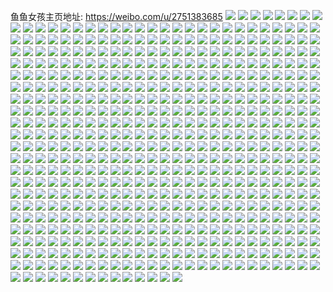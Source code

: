 鱼鱼女孩主页地址: https://weibo.com/u/2751383685 
![](https://wx4.sinaimg.cn/mw2000/a3fec885gy1h93olg0aehj21o0280hdt.jpg) 
![](https://wx4.sinaimg.cn/mw2000/a3fec885gy1h93olrnbqjj21o0280b29.jpg) 
![](https://wx4.sinaimg.cn/mw2000/a3fec885gy1h93olm8kk8j22c03617wl.jpg) 
![](https://wx4.sinaimg.cn/mw2000/a3fec885gy1h93olqg1ecj22c035t4qt.jpg) 
![](https://wx4.sinaimg.cn/mw2000/a3fec885gy1h93olhqz10j21o0280npd.jpg) 
![](https://wx4.sinaimg.cn/mw2000/a3fec885gy1h8v9t9tugkj21o0280qv5.jpg) 
![](https://wx4.sinaimg.cn/mw2000/a3fec885gy1h8v9sycpq5j21o0280e81.jpg) 
![](https://wx4.sinaimg.cn/mw2000/a3fec885gy1h8v9t0x9rpj21o02807wh.jpg) 
![](https://wx4.sinaimg.cn/mw2000/a3fec885gy1h8v9t29dlmj21o0280b29.jpg) 
![](https://wx4.sinaimg.cn/mw2000/a3fec885gy1h8v9tbqnckj21o0280x6p.jpg) 
![](https://wx4.sinaimg.cn/mw2000/a3fec885gy1h8ooaddy1tj21o0280b29.jpg) 
![](https://wx4.sinaimg.cn/mw2000/a3fec885gy1h8ooa6u469j21ba0zggxf.jpg) 
![](https://wx4.sinaimg.cn/mw2000/a3fec885gy1h8n93wcaosj21o0280kjl.jpg) 
![](https://wx4.sinaimg.cn/mw2000/a3fec885gy1h8n93y0cslj21o0280npd.jpg) 
![](https://wx4.sinaimg.cn/mw2000/a3fec885gy1h8n94cm37vj21o0280b29.jpg) 
![](https://wx4.sinaimg.cn/mw2000/a3fec885gy1h8n94ak7xrj21o0280b29.jpg) 
![](https://wx4.sinaimg.cn/mw2000/a3fec885gy1h8hkgtmmanj21o028h4qs.jpg) 
![](https://wx4.sinaimg.cn/mw2000/a3fec885gy1h8hkgr6hjqj21o0280kjn.jpg) 
![](https://wx4.sinaimg.cn/mw2000/a3fec885gy1h8hkgok1euj22c02c0e82.jpg) 
![](https://wx4.sinaimg.cn/mw2000/a3fec885gy1h88jlhh41oj20u00u0ztv.jpg) 
![](https://wx4.sinaimg.cn/mw2000/a3fec885gy1h81i0670gkj236c1l6qv5.jpg) 
![](https://wx4.sinaimg.cn/mw2000/a3fec885gy1h7vsqwjw3lj21o0280e81.jpg) 
![](https://wx4.sinaimg.cn/mw2000/a3fec885gy1h7vsqzn2u2j21o0280e81.jpg) 
![](https://wx4.sinaimg.cn/mw2000/a3fec885gy1h7ufvnqyodj21o02801kz.jpg) 
![](https://wx4.sinaimg.cn/mw2000/a3fec885gy1h7ufvpys12j216o1m4x6p.jpg) 
![](https://wx4.sinaimg.cn/mw2000/a3fec885gy1h7ufvuakjqj227z30y1l2.jpg) 
![](https://wx4.sinaimg.cn/mw2000/a3fec885gy1h7ufvx7cutj21o0280u0y.jpg) 
![](https://wx4.sinaimg.cn/mw2000/a3fec885gy1h7ti3xwa9fj22c0341x6s.jpg) 
![](https://wx4.sinaimg.cn/mw2000/a3fec885gy1h7ti3rzdktj22c0340kjo.jpg) 
![](https://wx4.sinaimg.cn/mw2000/a3fec885gy1h7ti3t3jfij229m33cb29.jpg) 
![](https://wx4.sinaimg.cn/mw2000/a3fec885gy1h7f6qo8xa4j20wi0pj758.jpg) 
![](https://wx4.sinaimg.cn/mw2000/a3fec885gy1h7f6qr1j5xj22c02c0e83.jpg) 
![](https://wx4.sinaimg.cn/mw2000/a3fec885gy1h7f6quepmqj23402c0x6t.jpg) 
![](https://wx4.sinaimg.cn/mw2000/a3fec885gy1h6iz9ymdh9j22bc33tnpe.jpg) 
![](https://wx4.sinaimg.cn/mw2000/a3fec885gy1h6iz9w9nwxj22b833r1fq.jpg) 
![](https://wx4.sinaimg.cn/mw2000/a3fec885gy1h6iza0z5l9j22c034xe83.jpg) 
![](https://wx4.sinaimg.cn/mw2000/a3fec885gy1h6gxj6nulgj21o0280hdt.jpg) 
![](https://wx4.sinaimg.cn/mw2000/a3fec885gy1h61y9wxngyj22c02c04qq.jpg) 
![](https://wx4.sinaimg.cn/mw2000/a3fec885gy1h5jacx0jw4j21o0280b2b.jpg) 
![](https://wx4.sinaimg.cn/mw2000/a3fec885gy1h5jaczuo5mj21io232hdv.jpg) 
![](https://wx4.sinaimg.cn/mw2000/a3fec885gy1h5jad3ltimj22bx2z11l0.jpg) 
![](https://wx4.sinaimg.cn/mw2000/a3fec885gy1h5jad1g55oj22c1341e84.jpg) 
![](https://wx4.sinaimg.cn/mw2000/a3fec885gy1h5h7t4w8hrj22c025tx6q.jpg) 
![](https://wx4.sinaimg.cn/mw2000/a3fec885gy1h5h7t3fliyj22c03404qq.jpg) 
![](https://wx4.sinaimg.cn/mw2000/a3fec885gy1h5djk6v6i4j21e81uyx6q.jpg) 
![](https://wx4.sinaimg.cn/mw2000/a3fec885gy1h5djkarmsyj21hp1zkkjn.jpg) 
![](https://wx4.sinaimg.cn/mw2000/a3fec885gy1h5djkh1kgqj21k822z7wj.jpg) 
![](https://wx4.sinaimg.cn/mw2000/a3fec885gy1h5djkmp1aoj21kq23n1l0.jpg) 
![](https://wx4.sinaimg.cn/mw2000/a3fec885gy1h5c1kmm2g0j21l91uhu0x.jpg) 
![](https://wx4.sinaimg.cn/mw2000/a3fec885gy1h5c1khw719j21ch1sne81.jpg) 
![](https://wx4.sinaimg.cn/mw2000/a3fec885gy1h5c1kotx47j21nz23fx6p.jpg) 
![](https://wx4.sinaimg.cn/mw2000/a3fec885gy1h5c1l6i45mj21vf2hxu0x.jpg) 
![](https://wx4.sinaimg.cn/mw2000/a3fec885gy1h5c1kk0hl5j22542tw1ky.jpg) 
![](https://wx4.sinaimg.cn/mw2000/a3fec885gy1h5c1lcelqlj22by33znpf.jpg) 
![](https://wx4.sinaimg.cn/mw2000/a3fec885gy1h5c1krzdd6j215o43ve82.jpg) 
![](https://wx4.sinaimg.cn/mw2000/a3fec885gy1h5c1ku2dy3j215o2hix4j.jpg) 
![](https://wx4.sinaimg.cn/mw2000/a3fec885gy1h5c1kw6ihqj215o2bcqv5.jpg) 
![](https://wx4.sinaimg.cn/mw2000/a3fec885gy1h5c1kzkjyhj21o027yx6p.jpg) 
![](https://wx4.sinaimg.cn/mw2000/a3fec885gy1h5c1l3ivgxj23402c0npd.jpg) 
![](https://wx4.sinaimg.cn/mw2000/a3fec885gy1h5c1l1umjdj21o02467wi.jpg) 
![](https://wx4.sinaimg.cn/mw2000/a3fec885gy1h57h4lsxnuj22c03401kz.jpg) 
![](https://wx4.sinaimg.cn/mw2000/a3fec885gy1h57h4mv1c3j21lh253qv5.jpg) 
![](https://wx4.sinaimg.cn/mw2000/a3fec885gy1h51pbsqs1mj23402c0u0x.jpg) 
![](https://wx4.sinaimg.cn/mw2000/a3fec885gy1h51pbvvaaij23402c07wi.jpg) 
![](https://wx4.sinaimg.cn/mw2000/a3fec885gy1h51pbybep8j225v2f0b29.jpg) 
![](https://wx4.sinaimg.cn/mw2000/a3fec885gy1h51pc071lgj23402c04qp.jpg) 
![](https://wx4.sinaimg.cn/mw2000/a3fec885gy1h4qcvs61l1j229h30me82.jpg) 
![](https://wx4.sinaimg.cn/mw2000/a3fec885gy1h4qcvr53hmj22c0340e82.jpg) 
![](https://wx4.sinaimg.cn/mw2000/a3fec885gy1h4qcvx287aj23402c0b2c.jpg) 
![](https://wx4.sinaimg.cn/mw2000/a3fec885gy1h4qcw174joj22102pcnpe.jpg) 
![](https://wx4.sinaimg.cn/mw2000/a3fec885gy1h4qcw4hmflj21sc2dsnpd.jpg) 
![](https://wx4.sinaimg.cn/mw2000/a3fec885gy1h4qcw3epksj221y2qlnpe.jpg) 
![](https://wx4.sinaimg.cn/mw2000/a3fec885gy1h4d92yfu62j22bx2u0kjm.jpg) 
![](https://wx4.sinaimg.cn/mw2000/a3fec885gy1h4d92x9k9hj22c0340hdv.jpg) 
![](https://wx4.sinaimg.cn/mw2000/a3fec885gy1h4d92zvyl5j22bx2q17wj.jpg) 
![](https://wx4.sinaimg.cn/mw2000/a3fec885gy1h4d92uxvqvj22c0340kjo.jpg) 
![](https://wx4.sinaimg.cn/mw2000/a3fec885gy1h4d92w2dpyj22c0341b2b.jpg) 
![](https://wx4.sinaimg.cn/mw2000/a3fec885gy1h4d93bozoij22c0340qv6.jpg) 
![](https://wx4.sinaimg.cn/mw2000/a3fec885gy1h4d92ofvz2j22c0341kjm.jpg) 
![](https://wx4.sinaimg.cn/mw2000/a3fec885gy1h4d93eg60pj227m2y6e82.jpg) 
![](https://wx4.sinaimg.cn/mw2000/a3fec885gy1h4d93h2f1vj22bz340npf.jpg) 
![](https://wx4.sinaimg.cn/mw2000/a3fec885gy1h4d92rmcbqj22be340u0z.jpg) 
![](https://wx4.sinaimg.cn/mw2000/a3fec885gy1h4d931b8ljj22c0340u0z.jpg) 
![](https://wx4.sinaimg.cn/mw2000/a3fec885gy1h40m678jwej21o02807wi.jpg) 
![](https://wx4.sinaimg.cn/mw2000/a3fec885gy1h40m6ai2r1j21o0280kjm.jpg) 
![](https://wx4.sinaimg.cn/mw2000/a3fec885gy1h40m68p0krj21o0280e82.jpg) 
![](https://wx4.sinaimg.cn/mw2000/a3fec885gy1h40m65n6emj21o0280e82.jpg) 
![](https://wx4.sinaimg.cn/mw2000/a3fec885gy1h3h94s8322j21n9280kjl.jpg) 
![](https://wx4.sinaimg.cn/mw2000/a3fec885gy1h3h96xb3cjj20u00u0jw5.jpg) 
![](https://wx4.sinaimg.cn/mw2000/a3fec885gy1h3h94v6nyqj21o0280kjm.jpg) 
![](https://wx4.sinaimg.cn/mw2000/a3fec885gy1h3h94wtaulj20u0140128.jpg) 
![](https://wx4.sinaimg.cn/mw2000/a3fec885gy1h3h94qi22cj21400u0dkh.jpg) 
![](https://wx4.sinaimg.cn/mw2000/a3fec885gy1h3h9561nq2j21o02807wj.jpg) 
![](https://wx4.sinaimg.cn/mw2000/a3fec885gy1h3h94vrw5fj20u0140dk7.jpg) 
![](https://wx4.sinaimg.cn/mw2000/a3fec885gy1h3h94ycfabj20u0140wpi.jpg) 
![](https://wx4.sinaimg.cn/mw2000/a3fec885gy1h39bimrtqwj22c03407wj.jpg) 
![](https://wx4.sinaimg.cn/mw2000/a3fec885gy1h39bipvpyjj22c0340npg.jpg) 
![](https://wx4.sinaimg.cn/mw2000/a3fec885gy1h39bj2lp8cj21o0280npd.jpg) 
![](https://wx4.sinaimg.cn/mw2000/a3fec885gy1h39biv3kjgj21jt1jtu0x.jpg) 
![](https://wx4.sinaimg.cn/mw2000/a3fec885gy1h39biwpev4j22c0340qv5.jpg) 
![](https://wx4.sinaimg.cn/mw2000/a3fec885gy1h39birs1xjj20u0160h3x.jpg) 
![](https://wx4.sinaimg.cn/mw2000/a3fec885gy1h39biy1q6nj20u01hcdt0.jpg) 
![](https://wx4.sinaimg.cn/mw2000/a3fec885gy1h37s02m04rj2280280x6q.jpg) 
![](https://wx4.sinaimg.cn/mw2000/a3fec885gy1h37s0duhv1j23403404qs.jpg) 
![](https://wx4.sinaimg.cn/mw2000/a3fec885gy1h37s0badhsj22802801kz.jpg) 
![](https://wx4.sinaimg.cn/mw2000/a3fec885gy1h37s06x2cfj22802801kz.jpg) 
![](https://wx4.sinaimg.cn/mw2000/a3fec885gy1h37s0gflytj2280280u0y.jpg) 
![](https://wx4.sinaimg.cn/mw2000/a3fec885gy1h32g2khylvj21o027whdu.jpg) 
![](https://wx4.sinaimg.cn/mw2000/a3fec885gy1h32g2h4t3uj21o0280e83.jpg) 
![](https://wx4.sinaimg.cn/mw2000/a3fec885gy1h32g2mjw4uj21o0280e83.jpg) 
![](https://wx4.sinaimg.cn/mw2000/a3fec885gy1h32g2oce8vj21o02807wj.jpg) 
![](https://wx4.sinaimg.cn/mw2000/a3fec885gy1h32g2q8t57j21o0280x6q.jpg) 
![](https://wx4.sinaimg.cn/mw2000/a3fec885gy1h30ado7uh1j22802801kz.jpg) 
![](https://wx4.sinaimg.cn/mw2000/a3fec885gy1h30adraod0j22802804qr.jpg) 
![](https://wx4.sinaimg.cn/mw2000/a3fec885gy1h2vi2nz7iqj227n340e8d.jpg) 
![](https://wx4.sinaimg.cn/mw2000/a3fec885gy1h2vi21naiaj234033v4qr.jpg) 
![](https://wx4.sinaimg.cn/mw2000/a3fec885gy1h2vi1u2y86j229630akjx.jpg) 
![](https://wx4.sinaimg.cn/mw2000/a3fec885gy1h2ruxfj1ljj21lu254kjn.jpg) 
![](https://wx4.sinaimg.cn/mw2000/a3fec885gy1h2ruxgxe31j21o0280kjn.jpg) 
![](https://wx4.sinaimg.cn/mw2000/a3fec885gy1h2ruxicsjpj21jn226b2b.jpg) 
![](https://wx4.sinaimg.cn/mw2000/a3fec885gy1h2pc7bi1mxj21mi25sqv5.jpg) 
![](https://wx4.sinaimg.cn/mw2000/a3fec885gy1h2g7lby09uj216o1kwqu4.jpg) 
![](https://wx4.sinaimg.cn/mw2000/a3fec885gy1h2g7l21ay3j22c0341x6q.jpg) 
![](https://wx4.sinaimg.cn/mw2000/a3fec885gy1h2g7l3hd1mj216n1kw1kx.jpg) 
![](https://wx4.sinaimg.cn/mw2000/a3fec885gy1h2g7l2vev2j216o1kw1kx.jpg) 
![](https://wx4.sinaimg.cn/mw2000/a3fec885gy1h2g7ld0dfkj21o02807wi.jpg) 
![](https://wx4.sinaimg.cn/mw2000/a3fec885gy1h2g7l5zb1sj22c03411kz.jpg) 
![](https://wx4.sinaimg.cn/mw2000/a3fec885gy1h2g7la8grzj22c0340b2d.jpg) 
![](https://wx4.sinaimg.cn/mw2000/a3fec885gy1h2g7l4nzgoj22c0341qv6.jpg) 
![](https://wx4.sinaimg.cn/mw2000/a3fec885gy1h2g7l7acdcj224v304qv6.jpg) 
![](https://wx4.sinaimg.cn/mw2000/a3fec885gy1h24nnp8sa2j21o027mu0y.jpg) 
![](https://wx4.sinaimg.cn/mw2000/a3fec885gy1h24nny5mltj22c03414qs.jpg) 
![](https://wx4.sinaimg.cn/mw2000/a3fec885gy1h24nnr0a9kj21o0280npe.jpg) 
![](https://wx4.sinaimg.cn/mw2000/a3fec885gy1h24nnzewtuj21o0280u0x.jpg) 
![](https://wx4.sinaimg.cn/mw2000/a3fec885gy1h24nnwn450j21o0280u0y.jpg) 
![](https://wx4.sinaimg.cn/mw2000/a3fec885gy1h24no6mjhoj215o1qihdt.jpg) 
![](https://wx4.sinaimg.cn/mw2000/a3fec885gy1h24nnlw33uj21o0280u0y.jpg) 
![](https://wx4.sinaimg.cn/mw2000/a3fec885gy1h24nnukaakj21o0280qv6.jpg) 
![](https://wx4.sinaimg.cn/mw2000/a3fec885gy1h24nnkb9jpj21o027uu0y.jpg) 
![](https://wx4.sinaimg.cn/mw2000/a3fec885gy1h24nnsx1icj21o0280qv6.jpg) 
![](https://wx4.sinaimg.cn/mw2000/a3fec885gy1h24nnnlm31j21o0280u0y.jpg) 
![](https://wx4.sinaimg.cn/mw2000/a3fec885gy1h24no5qfm1j21o02804qr.jpg) 
![](https://wx4.sinaimg.cn/mw2000/a3fec885gy1h1s5dg1w8hj20ty12i7fk.jpg) 
![](https://wx4.sinaimg.cn/mw2000/a3fec885gy1h1s5dj9vxyj22c0340u0y.jpg) 
![](https://wx4.sinaimg.cn/mw2000/a3fec885gy1h1s5dnwn4kj21sc2dskjl.jpg) 
![](https://wx4.sinaimg.cn/mw2000/a3fec885gy1h1s5haavj4j20lb0sgtcw.jpg) 
![](https://wx4.sinaimg.cn/mw2000/a3fec885gy1h1s5e0w13mj22c03417wj.jpg) 
![](https://wx4.sinaimg.cn/mw2000/a3fec885gy1h1s5dtgikmj22c03411l1.jpg) 
![](https://wx4.sinaimg.cn/mw2000/a3fec885gy1h1s5e2zpztj22c03404qt.jpg) 
![](https://wx4.sinaimg.cn/mw2000/a3fec885gy1h1s5dyx0yzj215o1ng4qp.jpg) 
![](https://wx4.sinaimg.cn/mw2000/a3fec885gy1h1s5geibxdj22742xhnpe.jpg) 
![](https://wx4.sinaimg.cn/mw2000/a3fec885gy1h09iakmpd8j22c02c0kjl.jpg) 
![](https://wx4.sinaimg.cn/mw2000/a3fec885gy1h09iamqf27j22722xgqv8.jpg) 
![](https://wx4.sinaimg.cn/mw2000/a3fec885gy1h09iar955mj22a32a4kjm.jpg) 
![](https://wx4.sinaimg.cn/mw2000/a3fec885gy1h09iao9nlcj22a82a9u0y.jpg) 
![](https://wx4.sinaimg.cn/mw2000/a3fec885gy1h09iapsgvxj22c02c1e83.jpg) 
![](https://wx4.sinaimg.cn/mw2000/a3fec885gy1h06hb3946pj21o0280qv5.jpg) 
![](https://wx4.sinaimg.cn/mw2000/a3fec885gy1h06hb5wzjmj21o0280kjl.jpg) 
![](https://wx4.sinaimg.cn/mw2000/a3fec885gy1h06hbex8y4j22c0340qv8.jpg) 
![](https://wx4.sinaimg.cn/mw2000/a3fec885gy1gzoq8io3uej229332xqva.jpg) 
![](https://wx4.sinaimg.cn/mw2000/a3fec885gy1gzoq8u73eyj228a2z21l1.jpg) 
![](https://wx4.sinaimg.cn/mw2000/a3fec885gy1gzoq8xjr3ej22a833bx6t.jpg) 
![](https://wx4.sinaimg.cn/mw2000/a3fec885gy1gzoq8q9w7cj224n2u7hdx.jpg) 
![](https://wx4.sinaimg.cn/mw2000/a3fec885gy1gzoq8kq2vqj21l521xnpd.jpg) 
![](https://wx4.sinaimg.cn/mw2000/a3fec885gy1gzoq8jv994j21mc25sb2a.jpg) 
![](https://wx4.sinaimg.cn/mw2000/a3fec885gy1gzoq90tky0j23402c0hdx.jpg) 
![](https://wx4.sinaimg.cn/mw2000/a3fec885gy1gzoq96bs6cj22c0340x6q.jpg) 
![](https://wx4.sinaimg.cn/mw2000/a3fec885gy1gzj30e5qakj20u0141dne.jpg) 
![](https://wx4.sinaimg.cn/mw2000/a3fec885gy1gzj30jqr7wj20u01417cn.jpg) 
![](https://wx4.sinaimg.cn/mw2000/a3fec885gy1gzj30am5vxj20u018vdq9.jpg) 
![](https://wx4.sinaimg.cn/mw2000/a3fec885gy1gzj30n0hsej20u0140wlp.jpg) 
![](https://wx4.sinaimg.cn/mw2000/a3fec885gy1gzj30h7u2rj20u00veajx.jpg) 
![](https://wx4.sinaimg.cn/mw2000/a3fec885gy1gzj30lkfbaj20u0140jyr.jpg) 
![](https://wx4.sinaimg.cn/mw2000/a3fec885gy1gzj30idbujj20u0121teh.jpg) 
![](https://wx4.sinaimg.cn/mw2000/a3fec885gy1gzj30ctajlj20u0140ai5.jpg) 
![](https://wx4.sinaimg.cn/mw2000/a3fec885gy1gz4sldnl6qj20u01417hm.jpg) 
![](https://wx4.sinaimg.cn/mw2000/a3fec885gy1gz4slfl2sbj20u0140tkm.jpg) 
![](https://wx4.sinaimg.cn/mw2000/a3fec885gy1gz4slhih71j20u0141k54.jpg) 
![](https://wx4.sinaimg.cn/mw2000/a3fec885gy1gz4slekto3j21400u0152.jpg) 
![](https://wx4.sinaimg.cn/mw2000/a3fec885gy1gz4slgj38pj216p0u0qin.jpg) 
![](https://wx4.sinaimg.cn/mw2000/a3fec885gy1gz4sligeuuj20u0140n83.jpg) 
![](https://wx4.sinaimg.cn/mw2000/a3fec885gy1gz1mr03eb7j20u014012c.jpg) 
![](https://wx4.sinaimg.cn/mw2000/a3fec885gy1gz1mr3a74xj20u014012w.jpg) 
![](https://wx4.sinaimg.cn/mw2000/a3fec885gy1gz1mr1ctduj20u0140n6o.jpg) 
![](https://wx4.sinaimg.cn/mw2000/a3fec885gy1gz1mr56jzlj20u014012g.jpg) 
![](https://wx4.sinaimg.cn/mw2000/a3fec885gy1gz1mr61kcvj20u0140n5w.jpg) 
![](https://wx4.sinaimg.cn/mw2000/a3fec885gy1gz06o7n7g4j222o33zkjm.jpg) 
![](https://wx4.sinaimg.cn/mw2000/a3fec885gy1gz06oavpysj222o340npe.jpg) 
![](https://wx4.sinaimg.cn/mw2000/a3fec885gy1gxqhv0nhqjj20u0140wrf.jpg) 
![](https://wx4.sinaimg.cn/mw2000/a3fec885gy1gxqhuzsts6j20u0140n6x.jpg) 
![](https://wx4.sinaimg.cn/mw2000/a3fec885gy1gxqhv1rv7zj20u0140wrn.jpg) 
![](https://wx4.sinaimg.cn/mw2000/a3fec885gy1gxqhv2gcxnj20u0140tip.jpg) 
![](https://wx4.sinaimg.cn/mw2000/a3fec885gy1gxqhv78g2yj20u0140tki.jpg) 
![](https://wx4.sinaimg.cn/mw2000/a3fec885gy1gxqhuywpunj20u0140tm7.jpg) 
![](https://wx4.sinaimg.cn/mw2000/a3fec885gy1gxqhv4hda8j20u019dqj7.jpg) 
![](https://wx4.sinaimg.cn/mw2000/a3fec885gy1gxqhv3dmwhj20u014015g.jpg) 
![](https://wx4.sinaimg.cn/mw2000/a3fec885gy1gxqhv5sbn7j20u014wtmt.jpg) 
![](https://wx4.sinaimg.cn/mw2000/a3fec885gy1gx4acekzl1j22ba332qv6.jpg) 
![](https://wx4.sinaimg.cn/mw2000/a3fec885gy1gx4achpi8lj229d30iu0x.jpg) 
![](https://wx4.sinaimg.cn/mw2000/a3fec885gy1gx4acmzn9jj22c0340b2b.jpg) 
![](https://wx4.sinaimg.cn/mw2000/a3fec885gy1gx4adory18j22c0341npf.jpg) 
![](https://wx4.sinaimg.cn/mw2000/a3fec885gy1gx4acg9r2nj222q2sinpd.jpg) 
![](https://wx4.sinaimg.cn/mw2000/a3fec885gy1gx4adqr6bij22ao328qv6.jpg) 
![](https://wx4.sinaimg.cn/mw2000/a3fec885gy1gwce01pncyj223g2u0kjn.jpg) 
![](https://wx4.sinaimg.cn/mw2000/a3fec885gy1gwce034hwuj22942kn7wi.jpg) 
![](https://wx4.sinaimg.cn/mw2000/a3fec885gy1gwcdzxq0o8j227k2dtkjm.jpg) 
![](https://wx4.sinaimg.cn/mw2000/a3fec885gy1gw5ooo2pw6j21kw23ve81.jpg) 
![](https://wx4.sinaimg.cn/mw2000/a3fec885gy1gw5oosnxshj21o0280npd.jpg) 
![](https://wx4.sinaimg.cn/mw2000/a3fec885gy1gvxid5x0klj21we2lab2a.jpg) 
![](https://wx4.sinaimg.cn/mw2000/a3fec885gy1gvxid70uc0j21pr2br4qq.jpg) 
![](https://wx4.sinaimg.cn/mw2000/a3fec885gy1gvxid7zxcxj21o828bhdt.jpg) 
![](https://wx4.sinaimg.cn/mw2000/a3fec885gy1gvxid4l0wej223s2twx6q.jpg) 
![](https://wx4.sinaimg.cn/mw2000/0030cwAdgy1gvbasmes7yj61q92b1qv502.jpg) 
![](https://wx4.sinaimg.cn/mw2000/0030cwAdgy1gvbashqvpkj629w33x7wj02.jpg) 
![](https://wx4.sinaimg.cn/mw2000/0030cwAdgy1gvbaskb8k3j622t2t2hdu02.jpg) 
![](https://wx4.sinaimg.cn/mw2000/0030cwAdgy1gvbasb6sepj62c0340e8202.jpg) 
![](https://wx4.sinaimg.cn/mw2000/0030cwAdgy1gvbatgnk59j61q92azkjl02.jpg) 
![](https://wx4.sinaimg.cn/mw2000/0030cwAdgy1gvbasu6hycj620i2ookjl02.jpg) 
![](https://wx4.sinaimg.cn/mw2000/0030cwAdgy1gvbaslfdtaj622q2t1npe02.jpg) 
![](https://wx4.sinaimg.cn/mw2000/0030cwAdgy1gvbasg9140j61xe2llqv502.jpg) 
![](https://wx4.sinaimg.cn/mw2000/0030cwAdgy1gvbasdqw8vj626b2xwkjm02.jpg) 
![](https://wx4.sinaimg.cn/mw2000/0030cwAdgy1gvbasf96kfj62c0340e8302.jpg) 
![](https://wx4.sinaimg.cn/mw2000/0030cwAdgy1gvbasszcqlj62c0340x6q02.jpg) 
![](https://wx4.sinaimg.cn/mw2000/0030cwAdgy1gvbasj61lwj61uw2h6kjm02.jpg) 
![](https://wx4.sinaimg.cn/mw2000/0030cwAdgy1guijmuu2ztj61mj2614qq02.jpg) 
![](https://wx4.sinaimg.cn/mw2000/0030cwAdgy1guijmyfwgwj61j621k4qq02.jpg) 
![](https://wx4.sinaimg.cn/mw2000/0030cwAdgy1guijn0680vj627m34dnpf02.jpg) 
![](https://wx4.sinaimg.cn/mw2000/0030cwAdgy1guijn3bqxfj61o0280u0y02.jpg) 
![](https://wx4.sinaimg.cn/mw2000/0030cwAdgy1guijmw4o2bj61md25u4qq02.jpg) 
![](https://wx4.sinaimg.cn/mw2000/a3fec885gy1gtz64h7v4zj21me210kjl.jpg) 
![](https://wx4.sinaimg.cn/mw2000/a3fec885gy1gtz64ipiudj21o028qe81.jpg) 
![](https://wx4.sinaimg.cn/mw2000/a3fec885gy1gtz64kwu9kj21o02801ky.jpg) 
![](https://wx4.sinaimg.cn/mw2000/a3fec885gy1gtz64g8xv9j21o0280qv6.jpg) 
![](https://wx4.sinaimg.cn/mw2000/a3fec885gy1gtjkugmfjjj216y1l91kx.jpg) 
![](https://wx4.sinaimg.cn/mw2000/a3fec885gy1gtjkuratw5j215o335hdu.jpg) 
![](https://wx4.sinaimg.cn/mw2000/a3fec885gy1gtjkuhkwy9j21ch1snb29.jpg) 
![](https://wx4.sinaimg.cn/mw2000/a3fec885gy1gtjkum8p3ej21b61qwhdt.jpg) 
![](https://wx4.sinaimg.cn/mw2000/a3fec885gy1gtjkuk35c2j21o0280u0x.jpg) 
![](https://wx4.sinaimg.cn/mw2000/a3fec885gy1gtk5oebxldj215o2bc1ky.jpg) 
![](https://wx4.sinaimg.cn/mw2000/a3fec885gy1gtk5nxu8acj21dz1sfb29.jpg) 
![](https://wx4.sinaimg.cn/mw2000/a3fec885gy1gtjkuczb0xj22292r0u0x.jpg) 
![](https://wx4.sinaimg.cn/mw2000/a3fec885gy1gtjkup48jej21u82hcnpe.jpg) 
![](https://wx4.sinaimg.cn/mw2000/a3fec885gy1gtjkuf730xj220u2p4b2a.jpg) 
![](https://wx4.sinaimg.cn/mw2000/a3fec885gy1gtehjt7ku0j20u014748i.jpg) 
![](https://wx4.sinaimg.cn/mw2000/a3fec885gy1gtehjsdofwj20u014711f.jpg) 
![](https://wx4.sinaimg.cn/mw2000/a3fec885gy1gtehjuwja1j20u016ptii.jpg) 
![](https://wx4.sinaimg.cn/mw2000/a3fec885gy1gtehjrkhujj20u014oajj.jpg) 
![](https://wx4.sinaimg.cn/mw2000/a3fec885gy1gtehjpy31mj20u0112qc2.jpg) 
![](https://wx4.sinaimg.cn/mw2000/a3fec885gy1gtehjqrivyj20u012sjzv.jpg) 
![](https://wx4.sinaimg.cn/mw2000/a3fec885gy1gtehjvqbhej20u0140qch.jpg) 
![](https://wx4.sinaimg.cn/mw2000/a3fec885gy1gtehju12waj20u0147gup.jpg) 
![](https://wx4.sinaimg.cn/mw2000/a3fec885gy1gtehjwfttyj20u0140106.jpg) 
![](https://wx4.sinaimg.cn/mw2000/a3fec885gy1gt8kbr31klj20u014449u.jpg) 
![](https://wx4.sinaimg.cn/mw2000/a3fec885gy1gt8kbq1qy3j20u0149dmx.jpg) 
![](https://wx4.sinaimg.cn/mw2000/a3fec885gy1gt8kbryo0hj20u0144qec.jpg) 
![](https://wx4.sinaimg.cn/mw2000/a3fec885gy1gt8kbkxh0wj20u0140gt0.jpg) 
![](https://wx4.sinaimg.cn/mw2000/a3fec885gy1gt8kbvak2ej20u01407d1.jpg) 
![](https://wx4.sinaimg.cn/mw2000/a3fec885gy1gt8kbnb23aj20u0140tg6.jpg) 
![](https://wx4.sinaimg.cn/mw2000/a3fec885gy1gt8kbo928hj20u0140tgx.jpg) 
![](https://wx4.sinaimg.cn/mw2000/a3fec885gy1gt8kblyjz7j20u014u44y.jpg) 
![](https://wx4.sinaimg.cn/mw2000/a3fec885gy1gt8kbp539yj20u0140dmr.jpg) 
![](https://wx4.sinaimg.cn/mw2000/a3fec885gy1gt8kc0oegmj20u00ycn40.jpg) 
![](https://wx4.sinaimg.cn/mw2000/0030cwAdgy1gt8kbszs6qj60u01407ex02.jpg) 
![](https://wx4.sinaimg.cn/mw2000/a3fec885gy1gt8kbtyx4qj21410u0qaj.jpg) 
![](https://wx4.sinaimg.cn/mw2000/a3fec885gy1gt1tf62r7wj223728bnpe.jpg) 
![](https://wx4.sinaimg.cn/mw2000/a3fec885gy1gt1tf85sgsj228030e7wj.jpg) 
![](https://wx4.sinaimg.cn/mw2000/a3fec885gy1gt1tfarc5lj22802yokjo.jpg) 
![](https://wx4.sinaimg.cn/mw2000/a3fec885gy1gs5eiyxezcj21w02ionpe.jpg) 
![](https://wx4.sinaimg.cn/mw2000/a3fec885gy1gs5ej5wd0oj21od28hx0c.jpg) 
![](https://wx4.sinaimg.cn/mw2000/a3fec885gy1gs5ej15gw7j21w02iokjm.jpg) 
![](https://wx4.sinaimg.cn/mw2000/0030cwAdgy1gs5ej2t3zvj61w02ionpe02.jpg) 
![](https://wx4.sinaimg.cn/mw2000/a3fec885gy1gs5ejgyf87j22c0340qv6.jpg) 
![](https://wx4.sinaimg.cn/mw2000/0030cwAdgy1gs5ej4mr6wj61t42etnpd02.jpg) 
![](https://wx4.sinaimg.cn/mw2000/0030cwAdgy1gs5ejmcl1wj62c0340u0x02.jpg) 
![](https://wx4.sinaimg.cn/mw2000/0030cwAdgy1gs5ejk7fs9j62c0340b2a02.jpg) 
![](https://wx4.sinaimg.cn/mw2000/a3fec885gy1gs5ejod4shj22c0340npd.jpg) 
![](https://wx4.sinaimg.cn/mw2000/a3fec885gy1gr9zxi0ukrj21w02io7wi.jpg) 
![](https://wx4.sinaimg.cn/mw2000/a3fec885gy1gr9zxf4buyj21w02ioqv6.jpg) 
![](https://wx4.sinaimg.cn/mw2000/a3fec885gy1gr9zxglz9sj21w02j8u0x.jpg) 
![](https://wx4.sinaimg.cn/mw2000/a3fec885gy1gr9zxliwphj21w02ioe82.jpg) 
![](https://wx4.sinaimg.cn/mw2000/a3fec885gy1gr9zxsozihj22c0340x6r.jpg) 
![](https://wx4.sinaimg.cn/mw2000/a3fec885gy1gr9zxjqrgbj21vi2io7wi.jpg) 
![](https://wx4.sinaimg.cn/mw2000/a3fec885gy1gr9zxoqfknj21o02804qq.jpg) 
![](https://wx4.sinaimg.cn/mw2000/a3fec885gy1gr9zxn80r6j21w02ionpe.jpg) 
![](https://wx4.sinaimg.cn/mw2000/a3fec885gy1gr9zxqrrkpj21o0280x6p.jpg) 
![](https://wx4.sinaimg.cn/mw2000/a3fec885gy1gr3beqxgbpj21o01o0npg.jpg) 
![](https://wx4.sinaimg.cn/mw2000/a3fec885gy1gr3bf1wlz5j21o0280npd.jpg) 
![](https://wx4.sinaimg.cn/mw2000/a3fec885gy1gr3bexmvsnj21o01o04qu.jpg) 
![](https://wx4.sinaimg.cn/mw2000/a3fec885gy1gr3be192dhj20u00u0wn4.jpg) 
![](https://wx4.sinaimg.cn/mw2000/a3fec885gy1gr3bf3v4pvj21o0280hdt.jpg) 
![](https://wx4.sinaimg.cn/mw2000/a3fec885gy1gr3bf5u3rkj21w01w0e81.jpg) 
![](https://wx4.sinaimg.cn/mw2000/a3fec885gy1gq6q3mzytwj21w02ioe81.jpg) 
![](https://wx4.sinaimg.cn/mw2000/a3fec885gy1gq6q3oelbcj21w02iohdt.jpg) 
![](https://wx4.sinaimg.cn/mw2000/a3fec885ly1gnku8nok3nj21w02ioe81.jpg) 
![](https://wx4.sinaimg.cn/mw2000/a3fec885ly1gnku8q0ad6j22c02c0u0x.jpg) 
![](https://wx4.sinaimg.cn/mw2000/a3fec885ly1gnku8re92ej21w02iwb29.jpg) 
![](https://wx4.sinaimg.cn/mw2000/a3fec885ly1gnku8totd6j22c0340txx.jpg) 
![](https://wx4.sinaimg.cn/mw2000/a3fec885ly1gnku8sggqgj21ms26re3c.jpg) 
![](https://wx4.sinaimg.cn/mw2000/a3fec885ly1gnku8wa4b2j23402c0x6q.jpg) 
![](https://wx4.sinaimg.cn/mw2000/a3fec885ly1gm0f01cyf9j20u00u0nbp.jpg) 
![](https://wx4.sinaimg.cn/mw2000/a3fec885ly1gm0f1xy1tdj21w01w0e83.jpg) 
![](https://wx4.sinaimg.cn/mw2000/a3fec885gy1glc1sjzcjyj20qc12lwqm.jpg) 
![](https://wx4.sinaimg.cn/mw2000/a3fec885gy1glc1snk1x5j20n00yik3k.jpg) 
![](https://wx4.sinaimg.cn/mw2000/a3fec885gy1glc1szux26j216o1kwquq.jpg) 
![](https://wx4.sinaimg.cn/mw2000/a3fec885gy1glc1sy6ecdj216o1kw1kx.jpg) 
![](https://wx4.sinaimg.cn/mw2000/a3fec885gy1glc1so7kkvj20n00yiwt2.jpg) 
![](https://wx4.sinaimg.cn/mw2000/a3fec885gy1glc1spi9fmj216c1kw1kx.jpg) 
![](https://wx4.sinaimg.cn/mw2000/a3fec885gy1glc1sxe0csj216o1kw4pt.jpg) 
![](https://wx4.sinaimg.cn/mw2000/a3fec885gy1glc1svny4uj20u011zwzs.jpg) 
![](https://wx4.sinaimg.cn/mw2000/a3fec885gy1glc1sjb2hwj216o1kwb0j.jpg) 
![](https://wx4.sinaimg.cn/mw2000/a3fec885gy1glc1sqcnmbj216o1kwkee.jpg) 
![](https://wx4.sinaimg.cn/mw2000/a3fec885gy1glc1tkq8i8j21kw16oe38.jpg) 
![](https://wx4.sinaimg.cn/mw2000/a3fec885gy1glc1stjam6j21671kwu08.jpg) 
![](https://wx4.sinaimg.cn/mw2000/a3fec885gy1glc1t28yrlj216o1kw7vf.jpg) 
![](https://wx4.sinaimg.cn/mw2000/a3fec885gy1glc1swhleoj216o1kwngm.jpg) 
![](https://wx4.sinaimg.cn/mw2000/a3fec885gy1glc1sughajj216o1kw1kx.jpg) 
![](https://wx4.sinaimg.cn/mw2000/a3fec885gy1glc1to3r99j21kw16okjl.jpg) 
![](https://wx4.sinaimg.cn/mw2000/a3fec885gy1glc1vpxqdfj21kw16o4qp.jpg) 
![](https://wx4.sinaimg.cn/mw2000/a3fec885gy1gl9kjwcamxj21og2k4e81.jpg) 
![](https://wx4.sinaimg.cn/mw2000/a3fec885gy1gl9kk62eyrj21og2istyv.jpg) 
![](https://wx4.sinaimg.cn/mw2000/a3fec885gy1gl9kk58b5jj22io1og4qp.jpg) 
![](https://wx4.sinaimg.cn/mw2000/a3fec885gy1gl9kk11ygcj21og2io7wh.jpg) 
![](https://wx4.sinaimg.cn/mw2000/a3fec885gy1gl9kk1xkk2j21og2io7wh.jpg) 
![](https://wx4.sinaimg.cn/mw2000/a3fec885gy1gl9kjz1kmdj21og2io7wh.jpg) 
![](https://wx4.sinaimg.cn/mw2000/a3fec885gy1gl9kk74au7j21og2io4qp.jpg) 
![](https://wx4.sinaimg.cn/mw2000/a3fec885gy1gl9kk84ahmj21og2iw7wh.jpg) 
![](https://wx4.sinaimg.cn/mw2000/a3fec885gy1gl9kjsmpvcj21og2io7wh.jpg) 
![](https://wx4.sinaimg.cn/mw2000/a3fec885gy1gl89varecpj219i1kwqnk.jpg) 
![](https://wx4.sinaimg.cn/mw2000/a3fec885gy1gl89vbmwqrj214n1kw7rl.jpg) 
![](https://wx4.sinaimg.cn/mw2000/a3fec885gy1gl89v9lol1j219i1kwwzz.jpg) 
![](https://wx4.sinaimg.cn/mw2000/a3fec885gy1gl89vd41ifj20u00mh10z.jpg) 
![](https://wx4.sinaimg.cn/mw2000/a3fec885gy1gl89vdm3woj20n00yin8f.jpg) 
![](https://wx4.sinaimg.cn/mw2000/a3fec885gy1gl89vettgyj20n01bydu6.jpg) 
![](https://wx4.sinaimg.cn/mw2000/a3fec885gy1gl89wbgrlcj21w02iou0y.jpg) 
![](https://wx4.sinaimg.cn/mw2000/a3fec885gy1gl89vcmihqj21kw16otzm.jpg) 
![](https://wx4.sinaimg.cn/mw2000/a3fec885gy1gl89vzgtqbj21v22inb2a.jpg) 
![](https://wx4.sinaimg.cn/mw2000/a3fec885gy1gl89vffkssj20n00yigvc.jpg) 
![](https://wx4.sinaimg.cn/mw2000/a3fec885gy1gl89vonceqj216o1kw1af.jpg) 
![](https://wx4.sinaimg.cn/mw2000/a3fec885gy1gl89vk4kqnj20n01bxqj0.jpg) 
![](https://wx4.sinaimg.cn/mw2000/a3fec885ly1gkykevvgb4j21kw1kwx5n.jpg) 
![](https://wx4.sinaimg.cn/mw2000/a3fec885ly1gkth54ozjlj20yj1hbx6h.jpg) 
![](https://wx4.sinaimg.cn/mw2000/a3fec885ly1gkth53rquaj21kw1kwqrl.jpg) 
![](https://wx4.sinaimg.cn/mw2000/a3fec885ly1gkth556lo6j20yn1hjapo.jpg) 
![](https://wx4.sinaimg.cn/mw2000/a3fec885ly1gkhvbykfgpj21w02ioqv6.jpg) 
![](https://wx4.sinaimg.cn/mw2000/a3fec885ly1gkhvc052tzj21w02ioqv6.jpg) 
![](https://wx4.sinaimg.cn/mw2000/a3fec885ly1gkhvbvl9kgj22c0340b2b.jpg) 
![](https://wx4.sinaimg.cn/mw2000/a3fec885ly1gkhvc26pv2j21w02ioqv6.jpg) 
![](https://wx4.sinaimg.cn/mw2000/a3fec885ly1gkhvbx70eyj21w02iou0y.jpg) 
![](https://wx4.sinaimg.cn/mw2000/a3fec885ly1gkhvc4fu2qj21w02iou0y.jpg) 
![](https://wx4.sinaimg.cn/mw2000/a3fec885ly1gkhvc64sfbj21o0280b2b.jpg) 
![](https://wx4.sinaimg.cn/mw2000/a3fec885ly1gkhvc7imlaj21o0280e83.jpg) 
![](https://wx4.sinaimg.cn/mw2000/a3fec885ly1gk50k40ge3j22c03401kz.jpg) 
![](https://wx4.sinaimg.cn/mw2000/a3fec885ly1gk50k6fnz6j22c0340qv6.jpg) 
![](https://wx4.sinaimg.cn/mw2000/a3fec885ly1gk50k84hphj21o02804qq.jpg) 
![](https://wx4.sinaimg.cn/mw2000/a3fec885ly1gii4jsu5cnj23402c0e1h.jpg) 
![](https://wx4.sinaimg.cn/mw2000/a3fec885ly1gii4k4ejl3j23402c0npf.jpg) 
![](https://wx4.sinaimg.cn/mw2000/a3fec885ly1gii4k6rgrkj23402c0as3.jpg) 
![](https://wx4.sinaimg.cn/mw2000/a3fec885ly1gii4k9qbrvj23402c01kx.jpg) 
![](https://wx4.sinaimg.cn/mw2000/a3fec885ly1gii4kbrr12j23402c01kx.jpg) 
![](https://wx4.sinaimg.cn/mw2000/a3fec885ly1gii4kdeczvj23402c0e19.jpg) 
![](https://wx4.sinaimg.cn/mw2000/a3fec885ly1gii4keue6mj23402c0tum.jpg) 
![](https://wx4.sinaimg.cn/mw2000/a3fec885ly1gii4kh6m7tj22c0340u0y.jpg) 
![](https://wx4.sinaimg.cn/mw2000/a3fec885ly1gii4ki7kt2j23402c0hdi.jpg) 
![](https://wx4.sinaimg.cn/mw2000/a3fec885ly1gii4kju82xj23402c01kx.jpg) 
![](https://wx4.sinaimg.cn/mw2000/a3fec885ly1gii4kmmlnfj21tw2g34qr.jpg) 
![](https://wx4.sinaimg.cn/mw2000/a3fec885ly1gii4koskl1j21w02io7wk.jpg) 
![](https://wx4.sinaimg.cn/mw2000/a3fec885gy1gievb6xludj22a431i7wi.jpg) 
![](https://wx4.sinaimg.cn/mw2000/a3fec885gy1gievba31dmj22a031c4qq.jpg) 
![](https://wx4.sinaimg.cn/mw2000/a3fec885gy1gidj8thyjhj21w02jc1kz.jpg) 
![](https://wx4.sinaimg.cn/mw2000/a3fec885gy1gidj8vtxbqj21wa2ioe83.jpg) 
![](https://wx4.sinaimg.cn/mw2000/a3fec885gy1gidj8xp5buj21w02ioe83.jpg) 
![](https://wx4.sinaimg.cn/mw2000/a3fec885gy1gidj8zu8olj23402c07wj.jpg) 
![](https://wx4.sinaimg.cn/mw2000/a3fec885gy1gidj929c3nj21o0280kjm.jpg) 
![](https://wx4.sinaimg.cn/mw2000/a3fec885gy1gidj93ebm6j23402c04qp.jpg) 
![](https://wx4.sinaimg.cn/mw2000/a3fec885gy1gidj96r40ej21w02iwkjn.jpg) 
![](https://wx4.sinaimg.cn/mw2000/a3fec885gy1gidj992xvhj22c0340x6r.jpg) 
![](https://wx4.sinaimg.cn/mw2000/a3fec885gy1gidj9begl3j22c0340kjm.jpg) 
![](https://wx4.sinaimg.cn/mw2000/a3fec885gy1gidj9e8k2ij22c0340b2c.jpg) 
![](https://wx4.sinaimg.cn/mw2000/a3fec885gy1gidj9hj2czj23402c0hdx.jpg) 
![](https://wx4.sinaimg.cn/mw2000/a3fec885ly1ghv5lf7x2ij21w02iou0x.jpg) 
![](https://wx4.sinaimg.cn/mw2000/a3fec885ly1ghv5ld7ofvj20n01a018q.jpg) 
![](https://wx4.sinaimg.cn/mw2000/a3fec885ly1ghv5lh4nvtj21zz2ioqv5.jpg) 
![](https://wx4.sinaimg.cn/mw2000/a3fec885ly1ghv5ljdr7nj22c02c0x6p.jpg) 
![](https://wx4.sinaimg.cn/mw2000/a3fec885ly1ghv5mcdsxzj20f00wck8w.jpg) 
![](https://wx4.sinaimg.cn/mw2000/a3fec885ly1ghv5llp61aj22c02c0x6p.jpg) 
![](https://wx4.sinaimg.cn/mw2000/a3fec885ly1ghv5lckcm2j22c02c0e81.jpg) 
![](https://wx4.sinaimg.cn/mw2000/a3fec885ly1ghv5lp950lj23402c01kz.jpg) 
![](https://wx4.sinaimg.cn/mw2000/a3fec885ly1ghv5lr3k07j227v1jkhdt.jpg) 
![](https://wx4.sinaimg.cn/mw2000/a3fec885ly1ghjnjuk32rj22a031c7wj.jpg) 
![](https://wx4.sinaimg.cn/mw2000/a3fec885ly1ghjnjzjiuhj22a531jkjn.jpg) 
![](https://wx4.sinaimg.cn/mw2000/a3fec885ly1ghjnk2yl64j21w02j01ky.jpg) 
![](https://wx4.sinaimg.cn/mw2000/a3fec885ly1ghjnk750xsj21w02io4qq.jpg) 
![](https://wx4.sinaimg.cn/mw2000/a3fec885ly1gh94e25kycj22c03404qu.jpg) 
![](https://wx4.sinaimg.cn/mw2000/a3fec885ly1gh94dxjh3lj23402c07wj.jpg) 
![](https://wx4.sinaimg.cn/mw2000/a3fec885ly1gh94e4oub7j22c03401l1.jpg) 
![](https://wx4.sinaimg.cn/mw2000/a3fec885ly1gh94e9oy08j21w02iob2b.jpg) 
![](https://wx4.sinaimg.cn/mw2000/a3fec885ly1gh94eamtv7j20n01on4qp.jpg) 
![](https://wx4.sinaimg.cn/mw2000/a3fec885ly1gh94edpi8kj22c0340e84.jpg) 
![](https://wx4.sinaimg.cn/mw2000/a3fec885ly1gh94e73f14j21w02ioe84.jpg) 
![](https://wx4.sinaimg.cn/mw2000/a3fec885ly1gh94eike62j20n01x01kx.jpg) 
![](https://wx4.sinaimg.cn/mw2000/a3fec885ly1gh94eh3t7sj22c03404qs.jpg) 
![](https://wx4.sinaimg.cn/mw2000/a3fec885ly1gh5kjzmg4dj20u00uo1e3.jpg) 
![](https://wx4.sinaimg.cn/mw2000/a3fec885gy1gh15erz2n1j21o0280kjm.jpg) 
![](https://wx4.sinaimg.cn/mw2000/a3fec885gy1gh15e9pl5dj20n01pv4kq.jpg) 
![](https://wx4.sinaimg.cn/mw2000/a3fec885gy1gh15fsbtu8j21r42iox6p.jpg) 
![](https://wx4.sinaimg.cn/mw2000/a3fec885gy1gh15fl4w0tj21w02ionpd.jpg) 
![](https://wx4.sinaimg.cn/mw2000/a3fec885gy1gh15ftnambj21o0280npd.jpg) 
![](https://wx4.sinaimg.cn/mw2000/a3fec885gy1gh15eww3ypj21w02ionpd.jpg) 
![](https://wx4.sinaimg.cn/mw2000/a3fec885gy1gh15fp3490j21w02j0b2a.jpg) 
![](https://wx4.sinaimg.cn/mw2000/a3fec885gy1gh15e2o1pyj26oe2z8u0z.jpg) 
![](https://wx4.sinaimg.cn/mw2000/a3fec885gy1gh15fr8pezj21w02iob2a.jpg) 
![](https://wx4.sinaimg.cn/mw2000/a3fec885gy1gh15fm7bhoj23402c0u07.jpg) 
![](https://wx4.sinaimg.cn/mw2000/a3fec885gy1gh15fujjxhj23402c0b29.jpg) 
![](https://wx4.sinaimg.cn/mw2000/a3fec885gy1gh15fx4cncj22c02c01kx.jpg) 
![](https://wx4.sinaimg.cn/mw2000/a3fec885gy1gh0sqblojej21w02iox6p.jpg) 
![](https://wx4.sinaimg.cn/mw2000/a3fec885gy1gh0sq99xj2j21w02ko1ky.jpg) 
![](https://wx4.sinaimg.cn/mw2000/a3fec885gy1gh0sqfmro0j22c03404qp.jpg) 
![](https://wx4.sinaimg.cn/mw2000/a3fec885gy1gh0sq5zgfwj22a231fhdu.jpg) 
![](https://wx4.sinaimg.cn/mw2000/a3fec885gy1gh0sqdzfgcj21mc280x6p.jpg) 
![](https://wx4.sinaimg.cn/mw2000/a3fec885gy1gh0sqiwystj22c0340b2a.jpg) 
![](https://wx4.sinaimg.cn/mw2000/a3fec885gy1gh0sr57x77j21w02io1ky.jpg) 
![](https://wx4.sinaimg.cn/mw2000/a3fec885gy1gh0sr8as24j22c02c04qp.jpg) 
![](https://wx4.sinaimg.cn/mw2000/a3fec885gy1gh0srbs0n6j22c02c04qp.jpg) 
![](https://wx4.sinaimg.cn/mw2000/a3fec885ly1ggwtdovx3lj21vl2io1ky.jpg) 
![](https://wx4.sinaimg.cn/mw2000/a3fec885ly1ggwtdnqqo7j21mm266e81.jpg) 
![](https://wx4.sinaimg.cn/mw2000/a3fec885ly1ggkifqid69j21w02iokjl.jpg) 
![](https://wx4.sinaimg.cn/mw2000/a3fec885ly1ggkifo5zd9j21vo2io7wj.jpg) 
![](https://wx4.sinaimg.cn/mw2000/a3fec885ly1ggkifpk4yyj22io1w0x6p.jpg) 
![](https://wx4.sinaimg.cn/mw2000/a3fec885ly1ggkifshshnj21h9280npe.jpg) 
![](https://wx4.sinaimg.cn/mw2000/a3fec885ly1ggkifmhy8pj21w02j8kjl.jpg) 
![](https://wx4.sinaimg.cn/mw2000/a3fec885ly1ggkiftszxoj21o0280x6q.jpg) 
![](https://wx4.sinaimg.cn/mw2000/a3fec885ly1ggfvsril25j21aj4wnqv6.jpg) 
![](https://wx4.sinaimg.cn/mw2000/a3fec885ly1ggfvsujs1dj21lc3zchdu.jpg) 
![](https://wx4.sinaimg.cn/mw2000/a3fec885ly1ggfvsxkc5cj21gc4d14qr.jpg) 
![](https://wx4.sinaimg.cn/mw2000/a3fec885ly1ggfvsos49vj213s5qnhdu.jpg) 
![](https://wx4.sinaimg.cn/mw2000/a3fec885ly1ggfvt0ib7oj21gc4d1x6q.jpg) 
![](https://wx4.sinaimg.cn/mw2000/a3fec885ly1ggfvsm5j5vj218156m1kz.jpg) 
![](https://wx4.sinaimg.cn/mw2000/a3fec885ly1ggfvt97oufj21qq2fu1ky.jpg) 
![](https://wx4.sinaimg.cn/mw2000/a3fec885ly1ggfvt4huroj20yc1c4tv5.jpg) 
![](https://wx4.sinaimg.cn/mw2000/a3fec885ly1ggfvv5g339j21p72doqv6.jpg) 
![](https://wx4.sinaimg.cn/mw2000/a3fec885ly1ggfvt6o0b2j21lr28ukjm.jpg) 
![](https://wx4.sinaimg.cn/mw2000/a3fec885ly1ggfvt3iqeqj21gc4d1u0y.jpg) 
![](https://wx4.sinaimg.cn/mw2000/a3fec885ly1ggfvtcv5b4j21md29pe82.jpg) 
![](https://wx4.sinaimg.cn/mw2000/a3fec885ly1ggf99qfvg5j22c03401ky.jpg) 
![](https://wx4.sinaimg.cn/mw2000/a3fec885ly1ggf99oc081j21o0280x1d.jpg) 
![](https://wx4.sinaimg.cn/mw2000/a3fec885ly1ggf99mia23j22c0340nfy.jpg) 
![](https://wx4.sinaimg.cn/mw2000/a3fec885ly1ggdlgfd4kpj21o01o0hdt.jpg) 
![](https://wx4.sinaimg.cn/mw2000/a3fec885ly1ggdlggdaawj21o01o0e81.jpg) 
![](https://wx4.sinaimg.cn/mw2000/a3fec885ly1ggdlghi9czj22c02c0b2a.jpg) 
![](https://wx4.sinaimg.cn/mw2000/a3fec885ly1ggdlgjiu1kj21o01o0x6p.jpg) 
![](https://wx4.sinaimg.cn/mw2000/a3fec885ly1ggdlgiki0qj22c02c0x6p.jpg) 
![](https://wx4.sinaimg.cn/mw2000/a3fec885ly1ggdlge50tij21o01o0npd.jpg) 
![](https://wx4.sinaimg.cn/mw2000/a3fec885ly1gfu8dk95glj222u2b31ky.jpg) 
![](https://wx4.sinaimg.cn/mw2000/a3fec885ly1gfu8dllr1dj21o01q8e81.jpg) 
![](https://wx4.sinaimg.cn/mw2000/a3fec885ly1gfu8dinnwwj21mc25se81.jpg) 
![](https://wx4.sinaimg.cn/mw2000/a3fec885ly1gfu8dmnplej21m625s7wh.jpg) 
![](https://wx4.sinaimg.cn/mw2000/a3fec885ly1gfu8dnlku7j21o01oc7wh.jpg) 
![](https://wx4.sinaimg.cn/mw2000/a3fec885ly1gftcmmrq34j21o0280e83.jpg) 
![](https://wx4.sinaimg.cn/mw2000/a3fec885ly1gdxxkrilnij224i2u1kjl.jpg) 
![](https://wx4.sinaimg.cn/mw2000/a3fec885ly1gdxxkvpe65j2290301u0y.jpg) 
![](https://wx4.sinaimg.cn/mw2000/a3fec885ly1gdxxktxu2tj225h2vbnpe.jpg) 
![](https://wx4.sinaimg.cn/mw2000/a3fec885ly1gdxxkx7g7sj21w02j41ky.jpg) 
![](https://wx4.sinaimg.cn/mw2000/a3fec885ly1gdxxkyijxij21w02ioqv6.jpg) 
![](https://wx4.sinaimg.cn/mw2000/a3fec885ly1gdxxkq3y58j23402c0kjn.jpg) 
![](https://wx4.sinaimg.cn/mw2000/a3fec885ly1gdwz61b2xdj20n01pc16e.jpg) 
![](https://wx4.sinaimg.cn/mw2000/a3fec885ly1gdwz653u8cj21w02io1ky.jpg) 
![](https://wx4.sinaimg.cn/mw2000/a3fec885ly1gdwz61trelj20n01j1dv4.jpg) 
![](https://wx4.sinaimg.cn/mw2000/a3fec885ly1gdwz69jcz7j21w02ionpd.jpg) 
![](https://wx4.sinaimg.cn/mw2000/a3fec885ly1gdwz66f91gj21w02ioqv5.jpg) 
![](https://wx4.sinaimg.cn/mw2000/a3fec885ly1gdwz688ma6j21w02iokjl.jpg) 
![](https://wx4.sinaimg.cn/mw2000/a3fec885ly1gdwz63n0dqj22c02c0b2a.jpg) 
![](https://wx4.sinaimg.cn/mw2000/a3fec885ly1gdwz6d7dasj21o0280e82.jpg) 
![](https://wx4.sinaimg.cn/mw2000/a3fec885ly1gdwz6fl8g6j21w02ioqv5.jpg) 
![](https://wx4.sinaimg.cn/mw2000/a3fec885ly1gdwz6dzwtyj20n01r9ane.jpg) 
![](https://wx4.sinaimg.cn/mw2000/a3fec885ly1gdwz6g8rwcj20n01frqlx.jpg) 
![](https://wx4.sinaimg.cn/mw2000/a3fec885ly1gdwz7c88jqj21w02ioe81.jpg) 
![](https://wx4.sinaimg.cn/mw2000/a3fec885ly1gdw3vr3q3jj20n01a0aot.jpg) 
![](https://wx4.sinaimg.cn/mw2000/a3fec885ly1gdw3vqhnjsj22io1w0npe.jpg) 
![](https://wx4.sinaimg.cn/mw2000/a3fec885ly1gdw3vrfmcuj20n01a0aoh.jpg) 
![](https://wx4.sinaimg.cn/mw2000/a3fec885ly1gdw3vuu4fcj21mw2a81kx.jpg) 
![](https://wx4.sinaimg.cn/mw2000/a3fec885ly1gdw3vu8i1zj20n01lpn89.jpg) 
![](https://wx4.sinaimg.cn/mw2000/a3fec885ly1gdw3vp73omj21om2937wh.jpg) 
![](https://wx4.sinaimg.cn/mw2000/a3fec885ly1gdw3vvonp8j21w02iokjl.jpg) 
![](https://wx4.sinaimg.cn/mw2000/a3fec885ly1gdw3vwn5pkj21vr2ionpd.jpg) 
![](https://wx4.sinaimg.cn/mw2000/a3fec885ly1gdw3w11yuyj21w02iohdu.jpg) 
![](https://wx4.sinaimg.cn/mw2000/a3fec885ly1gdw3w4fgyvj21w02ioe83.jpg) 
![](https://wx4.sinaimg.cn/mw2000/a3fec885ly1gdw3vy8aj6j21w02ioqv7.jpg) 
![](https://wx4.sinaimg.cn/mw2000/a3fec885ly1gdw3w6i3qzj22io1w01l0.jpg) 
![](https://wx4.sinaimg.cn/mw2000/a3fec885ly1gdw3vzgqllj21w02io1ky.jpg) 
![](https://wx4.sinaimg.cn/mw2000/a3fec885ly1gdw3w2j00bj21r72gikjm.jpg) 
![](https://wx4.sinaimg.cn/mw2000/a3fec885ly1gdw3vtob7jj21xw2pv4qs.jpg) 
![](https://wx4.sinaimg.cn/mw2000/a3fec885ly1gdomtqr0daj22c0340b2b.jpg) 
![](https://wx4.sinaimg.cn/mw2000/a3fec885ly1gdomtt5tgcj22c0340x6q.jpg) 
![](https://wx4.sinaimg.cn/mw2000/a3fec885ly1gdomtv1ttnj23402c0hdv.jpg) 
![](https://wx4.sinaimg.cn/mw2000/a3fec885ly1gc7lr5m0bbj21o0280kje.jpg) 
![](https://wx4.sinaimg.cn/mw2000/a3fec885ly1gc7lr7waptj21o02807wj.jpg) 
![](https://wx4.sinaimg.cn/mw2000/a3fec885ly1gbyerlta73j21o01o0e81.jpg) 
![](https://wx4.sinaimg.cn/mw2000/a3fec885ly1gbyern5gp1j21o01o0x6p.jpg) 
![](https://wx4.sinaimg.cn/mw2000/a3fec885ly1gbyerjmmj0j21o01o0hdt.jpg) 
![](https://wx4.sinaimg.cn/mw2000/a3fec885ly1gbyerojs5aj21o01o0kjl.jpg) 
![](https://wx4.sinaimg.cn/mw2000/a3fec885ly1gbp8p1blchj21o01o04qp.jpg) 
![](https://wx4.sinaimg.cn/mw2000/a3fec885ly1gbp8p24t3cj21o01o04qp.jpg) 
![](https://wx4.sinaimg.cn/mw2000/a3fec885ly1gbp8p2t71hj21o01o0b29.jpg) 
![](https://wx4.sinaimg.cn/mw2000/a3fec885ly1gbp8p0nuvej21o01o0npd.jpg) 
![](https://wx4.sinaimg.cn/mw2000/a3fec885ly1gbp8p3ootjj21o01o07wh.jpg) 
![](https://wx4.sinaimg.cn/mw2000/a3fec885ly1gbp8p4lhznj21o01o07wh.jpg) 
![](https://wx4.sinaimg.cn/mw2000/a3fec885ly1gbkrsf5pjdj20n03qn4qp.jpg) 
![](https://wx4.sinaimg.cn/mw2000/a3fec885ly1gbkrsgy9tzj20n04mi7wi.jpg) 
![](https://wx4.sinaimg.cn/mw2000/a3fec885ly1gbkrsjt21nj20n04rs7wi.jpg) 
![](https://wx4.sinaimg.cn/mw2000/a3fec885ly1gbkrsdyt5oj20n03o9npd.jpg) 
![](https://wx4.sinaimg.cn/mw2000/a3fec885ly1gagcijgtsvj21o0280b2a.jpg) 
![](https://wx4.sinaimg.cn/mw2000/a3fec885ly1gagcj2to8ij21o0280e82.jpg) 
![](https://wx4.sinaimg.cn/mw2000/a3fec885ly1gagcjhpluaj21o0280b2a.jpg) 
![](https://wx4.sinaimg.cn/mw2000/a3fec885ly1gagci39x04j23402c0e82.jpg) 
![](https://wx4.sinaimg.cn/mw2000/a3fec885ly1gagchisp41j21o0280e81.jpg) 
![](https://wx4.sinaimg.cn/mw2000/a3fec885ly1gagcjk52x1j213v0xh13c.jpg) 
![](https://wx4.sinaimg.cn/mw2000/a3fec885ly1gagckat7pfj21o0280u0x.jpg) 
![](https://wx4.sinaimg.cn/mw2000/a3fec885ly1gagcjvo0uhj21o0280u0x.jpg) 
![](https://wx4.sinaimg.cn/mw2000/a3fec885ly1gagckn85lqj21o0280kjl.jpg) 
![](https://wx4.sinaimg.cn/mw2000/a3fec885ly1ga92uusc13j23402c0b2b.jpg) 
![](https://wx4.sinaimg.cn/mw2000/a3fec885ly1ga92vltoupj22962rae84.jpg) 
![](https://wx4.sinaimg.cn/mw2000/a3fec885ly1ga92vvycfvj22471fzhdt.jpg) 
![](https://wx4.sinaimg.cn/mw2000/a3fec885ly1ga92wknrozj22c02sl1l0.jpg) 
![](https://wx4.sinaimg.cn/mw2000/a3fec885ly1ga92y0n3s8j23402c0qvb.jpg) 
![](https://wx4.sinaimg.cn/mw2000/a3fec885ly1ga92yxvl8wj23402c0npg.jpg) 
![](https://wx4.sinaimg.cn/mw2000/a3fec885ly1ga92z8ahzmj21o0280b29.jpg) 
![](https://wx4.sinaimg.cn/mw2000/a3fec885ly1ga9306c67xj22c02c0qv5.jpg) 
![](https://wx4.sinaimg.cn/mw2000/a3fec885ly1ga92ztbezej21o0280npe.jpg) 
![](https://wx4.sinaimg.cn/mw2000/a3fec885gy1g2lv15x4h4j20qo0zk13f.jpg) 
![](https://wx4.sinaimg.cn/mw2000/a3fec885gy1g2hoem0a42j22io1w0e82.jpg) 
![](https://wx4.sinaimg.cn/mw2000/a3fec885gy1g2hoentgmij22c0340u0y.jpg) 
![](https://wx4.sinaimg.cn/mw2000/a3fec885ly1g2f27avj4aj20zk0qon7q.jpg) 
![](https://wx4.sinaimg.cn/mw2000/a3fec885ly1g2f27u2pxij21w01w07wh.jpg) 
![](https://wx4.sinaimg.cn/mw2000/a3fec885ly1g2f293q2sij22io1w0npf.jpg) 
![](https://wx4.sinaimg.cn/mw2000/a3fec885ly1g2f29pto7lj21w02iox6p.jpg) 
![](https://wx4.sinaimg.cn/mw2000/a3fec885ly1g2f2a1tslcj20qk0qsjy0.jpg) 
![](https://wx4.sinaimg.cn/mw2000/a3fec885ly1g2f2a7rh1jj20py13snae.jpg) 
![](https://wx4.sinaimg.cn/mw2000/a3fec885ly1g2f2andiclj21eo1w0b29.jpg) 
![](https://wx4.sinaimg.cn/mw2000/a3fec885ly1g2f2b7rnppj22io1w0qv5.jpg) 
![](https://wx4.sinaimg.cn/mw2000/a3fec885ly1g2f2cf812vj21w02io4qq.jpg) 
![](https://wx4.sinaimg.cn/mw2000/a3fec885ly1g2czddhgp7j20zi0j8n2v.jpg) 
![](https://wx4.sinaimg.cn/mw2000/a3fec885ly1g2czdxe8eyj21w01w0npd.jpg) 
![](https://wx4.sinaimg.cn/mw2000/a3fec885ly1g2czend9c4j22io1w07wi.jpg) 
![](https://wx4.sinaimg.cn/mw2000/a3fec885ly1g2czes5k06j20zk0qoti3.jpg) 
![](https://wx4.sinaimg.cn/mw2000/a3fec885ly1g2czffb6n2j22io1w04qq.jpg) 
![](https://wx4.sinaimg.cn/mw2000/a3fec885ly1g2czg5nh1gj22io1w0e82.jpg) 
![](https://wx4.sinaimg.cn/mw2000/a3fec885ly1g2czd8p4qdj21400u0wm9.jpg) 
